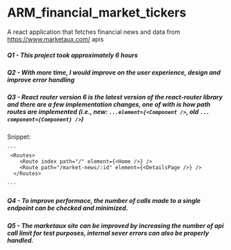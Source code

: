 # ARM_financial_market_tickers
A react application that fetches financial news and data from https://www.marketaux.com/ apis

##### Q1 - This project took approximately 6 hours
##### Q2 - With more time, I would improve on the user experience, design and improve error handling
##### Q3 - React router version 6 is the latest version of the react-router library and there are a few implementation changes, one of with is how path routes are implemented (i.e., new: ```...element={<Component />```, old ```... component={Component} />```)
 Snippet:
    
    ```
     <Routes>
        <Route index path="/" element={<Home />} />
        <Route path="/market-news/:id" element={<DetailsPage />} />
      </Routes>
    
    ```
##### Q4 - To improve performace, the number of calls made to a single endpoint can be checked and minimized.
##### Q5 - The marketaux site can be improved by increasing the number of api call limit for test purposes, internal sever errors can also be properly handled.
